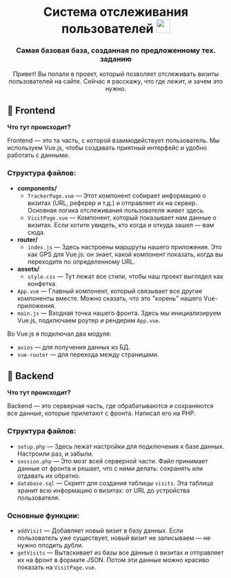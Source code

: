 <h1 align="center">Система отслеживания пользователей 
<img src="https://github.com/blackcater/blackcater/raw/main/images/Hi.gif" height="32"/></h1>
<h3 align="center">Самая базовая база, созданная по предложенному тех. заданию</h3>

<p align="center">Привет! Вы попали в проект, который позволяет отслеживать визиты пользователей на сайте. Сейчас я расскажу, что где лежит, и зачем это нужно.</p>

<h2>📁 Frontend</h2>
<p><strong>Что тут происходит?</strong></p>
<p>Frontend — это та часть, с которой взаимодействует пользователь. Мы используем Vue.js, чтобы создавать приятный интерфейс и удобно работать с данными.</p>

<h3>Структура файлов:</h3>
<ul>
    <li><strong>components/</strong>
        <ul>
            <li><code>TrackerPage.vue</code> — Этот компонент собирает информацию о визитах (URL, реферер и т.д.) и отправляет их на сервер. Основная логика отслеживания пользователя живет здесь.</li>
            <li><code>VisitPage.vue</code> — Компонент, который показывает нам данные о визитах. Если хотите увидеть, кто когда и откуда зашел — вам сюда.</li>
        </ul>
    </li>
    <li><strong>router/</strong>
        <ul>
            <li><code>index.js</code> — Здесь настроены маршруты нашего приложения. Это как GPS для Vue.js: он знает, какой компонент показать, когда вы переходите по определенному URL.</li>
        </ul>
    </li>
    <li><strong>assets/</strong>
        <ul>
            <li><code>style.css</code> — Тут лежат все стили, чтобы наш проект выглядел как конфетка.</li>
        </ul>
    </li>
    <li><code>App.vue</code> — Главный компонент, который связывает все другие компоненты вместе. Можно сказать, что это "корень" нашего Vue-приложения.</li>
    <li><code>main.js</code> — Входная точка нашего фронта. Здесь мы инициализируем Vue.js, подключаем роутер и рендерим <code>App.vue</code>.</li>
</ul>

<p>Во Vue.js я подключал два модуля:</p>
<ul>
    <li><code>axios</code> — для получения данных из БД.</li>
    <li><code>vue-router</code> — для перехода между страницами.</li>
</ul>

<h2>📁 Backend</h2>
<p><strong>Что тут происходит?</strong></p>
<p>Backend — это серверная часть, где обрабатываются и сохраняются все данные, которые прилетают с фронта. Написал его на PHP.</p>

<h3>Структура файлов:</h3>
<ul>
    <li><code>setup.php</code> — Здесь лежат настройки для подключения к базе данных. Настроили раз, и забыли.</li>
    <li><code>session.php</code> — Это мозг всей серверной части. Файл принимает данные от фронта и решает, что с ними делать: сохранять или отдавать их обратно.</li>
    <li><code>database.sql</code> — Скрипт для создания таблицы <code>visits</code>. Эта таблица хранит всю информацию о визитах: от URL до устройства пользователя.</li>
</ul>

<h3>Основные функции:</h3>
<ul>
    <li><code>addVisit</code> — Добавляет новый визит в базу данных. Если пользователь уже существует, новый визит не записываем — не нужно плодить дубли.</li>
    <li><code>getVisits</code> — Вытаскивает из базы все данные о визитах и отправляет их на фронт в формате JSON. Потом эти данные можно красиво показать на <code>VisitPage.vue</code>.</li>
</ul>
